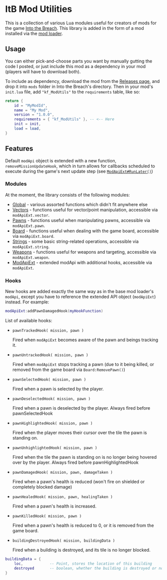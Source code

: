 # ItB Mod Utilities

This is a collection of various Lua modules useful for creators of mods for the game [Into the Breach](https://www.subsetgames.com/itb.html). This library is added in the form of a mod installed via the [mod loader](http://www.subsetgames.com/forum/viewtopic.php?f=26&t=32833).


## Usage

You can either pick-and-choose parts you want by manually gutting the code I posted, or just include this mod as a dependency in your mod (players will have to download both).

To include as dependency, download the mod from the [Releases page](https://github.com/kartoFlane/ITB-ModUtils/releases/latest), and drop it into `mods` folder in Into the Breach's directory. Then in your mod's `init.lua` file, add `"kf_ModUtils"` to the `requirements` table, like so:

```lua
return {
	id = "MyModId",
	name = "My Mod",
	version = "1.0.0",
	requirements = { "kf_ModUtils" }, -- <-- Here
	init = init,
	load = load,
}
```


## Features

Default `modApi` object is extended with a new function, `removeMissionUpdateHook`, which in turn allows for callbacks scheduled to execute during the game's next update step (see [`ModApiExt#RunLater()`](https://github.com/kartoFlane/ITB-ModUtils/blob/master/scripts/modApiExt.lua))

### Modules

At the moment, the library consists of the following modules:

- [Global](https://github.com/kartoFlane/ITB-ModUtils/blob/master/scripts/global.lua) - various assorted functions which didn't fit anywhere else
- [Vectors](https://github.com/kartoFlane/ITB-ModUtils/blob/master/scripts/vectors.lua) - functions useful for vector/point manipulation, accessible via `modApiExt.vector`.
- [Pawns](https://github.com/kartoFlane/ITB-ModUtils/blob/master/scripts/pawns.lua) - functions useful when manipulating pawns, accessible via `modApiExt.pawn`.
- [Board](https://github.com/kartoFlane/ITB-ModUtils/blob/master/scripts/board.lua) - functions useful when dealing with the game board, accessible via `modApiExt.board`.
- [Strings](https://github.com/kartoFlane/ITB-ModUtils/blob/master/scripts/strings.lua) - some basic string-related operations, accessible via `modApiExt.string`.
- [Weapons](https://github.com/kartoFlane/ITB-ModUtils/blob/master/scripts/weapons.lua) - functions useful for weapons and targeting, accessible via `modApiExt.weapon`.
- [ModApiExt](https://github.com/kartoFlane/ITB-ModUtils/blob/master/scripts/modApiExt.lua) - extended modApi with additional hooks, accessible via `modApiExt`.

### Hooks

New hooks are added exactly the same way as in the base mod loader's `modApi`, except you have to reference the extended API object (`modApiExt`) instead. For example:

```lua
modApiExt:addPawnDamagedHook(myHookFunction)
```

List of available hooks:

* `pawnTrackedHook( mission, pawn )`

	Fired when `modApiExt` becomes aware of the pawn and beings tracking it.

* `pawnUntrackedHook( mission, pawn )`

	Fired when `modApiExt` stops tracking a pawn (due to it being killed, or removed from the game board via `Board:RemovePawn()`)

* `pawnSelectedHook( mission, pawn )`

	Fired when a pawn is selected by the player.

* `pawnDeselectedHook( mission, pawn )`

	Fired when a pawn is deselected by the player.
	Always fired before pawnSelectedHook

* `pawnHighlightedHook( mission, pawn )`

	Fired when the player moves their cursor over the tile the pawn is standing on.

* `pawnUnhighlightedHook( mission, pawn )`

	Fired when the tile the pawn is standing on is no longer being hovered over by the player.
	Always fired before pawnHighlightedHook

* `pawnDamagedHook( mission, pawn, damageTaken )`

	Fired when a pawn's health is reduced (won't fire on shielded
	or completely blocked damage)

* `pawnHealedHook( mission, pawn, healingTaken )`

	Fired when a pawn's health is increased.

* `pawnKilledHook( mission, pawn )`

	Fired when a pawn's health is reduced to 0, or it is removed
	from the game board.

* `buildingDestroyedHook( mission, buildingData )`

	Fired when a building is destroyed, and its tile is no longer blocked.

```lua
buildingData = {
	loc,			-- Point, stores the location of this building
	destroyed		-- boolean, whether the building is destroyed or not
}
```
